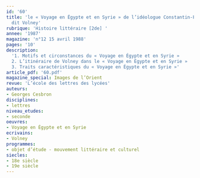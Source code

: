 ```yaml
---
id: '60'
title: 'le « Voyage en Égypte et en Syrie » de l’idéologue Constantin-François Chassebeuf,
  dit Volney'
rubrique: 'Histoire littéraire [2de] '
annee: '1987'
magazine: 'n°12 15 avril 1988'
pages: '10'
description: 
  '1. Motifs et circonstances du « Voyage en Égypte et en Syrie »
  2. L’itinéraire de Volney dans le « Voyage en Égypte et en Syrie »
  3. Traits caractéristiques du « Voyage en Égypte et en Syrie »'
article_pdf: '60.pdf'
magazine_special: Images de l’Orient
revue: 'L’école des lettres des lycées'
auteurs:
- Georges Cesbron
disciplines:
- lettres
niveau_etudes:
- seconde
oeuvres:
- Voyage en Égypte et en Syrie
ecrivains:
- Volney
programmes:
- objet d’étude - mouvement littéraire et culturel
siecles:
- 18e siècle
- 19e siècle
---
```

